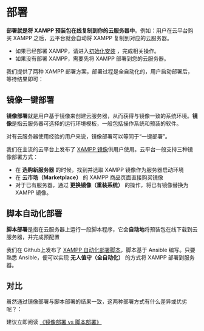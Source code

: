 # 部署

**部署就是将 XAMPP 预装包在线复制到你的云服务器中**。例如：用户在云平台购买 XAMPP 之后，云平台就会自动将 XAMPP 复制到对应的云服务器。

- 如果已经部署 XAMPP，请进入[初始化安装](/zh/stack-installation.md) ，完成相关操作。
- 如果没有部署 XAMPP，需要先将 XAMPP 部署到您的云服务器。

我们提供了两种 XAMPP 部署方案，部署过程是全自动化的，用户启动部署后，等待结果即可：

## 镜像一键部署

**镜像部署**就是用户基于镜像来创建云服务器，从而获得与镜像一致的系统环境。**镜像**是指云服务器可选择的运行环境模板，一般包括操作系统和预装的软件。

对有云服务器使用经验的用户来说，镜像部署可以等同于“一键部署”。

我们在主流的云平台上发布了 [XAMPP 镜像](https://apps.websoft9.com/xampp)供用户使用。云平台一般支持三种镜像部署方式：

* 在 **选购新服务器** 的时候，找到并选取 XAMPP 镜像作为服务器启动环境
* 在 **云市场（Marketplace）**  的 XAMPP 商品页面直接购买镜像
* 对于已有服务器，通过 **更换镜像（重装系统）** 的操作，将已有镜像替换为 XAMPP 镜像。

## 脚本自动化部署

**脚本部署**是指在云服务器上运行一段脚本程序，它会**自动地**将预装包在线下载到云服务器，并完成预配置

我们在 Github上发布了 [XAMPP 自动化部署脚本](https://github.com/Websoft9/ansible-xampp)，脚本基于 Ansible 编写。只要熟悉 Ansible，便可以实现 **无人值守（全自动化）** 的方式将 XAMPP 部署到服务器。

## 对比

虽然通过镜像部署与脚本部署的结果一致，这两种部署方式有什么差异或优劣呢？：

建议立即阅读 [《镜像部署 vs 脚本部署》](https://support.websoft9.com/docs/faq/zh/bz-product.html#镜像部署-vs-脚本部署)